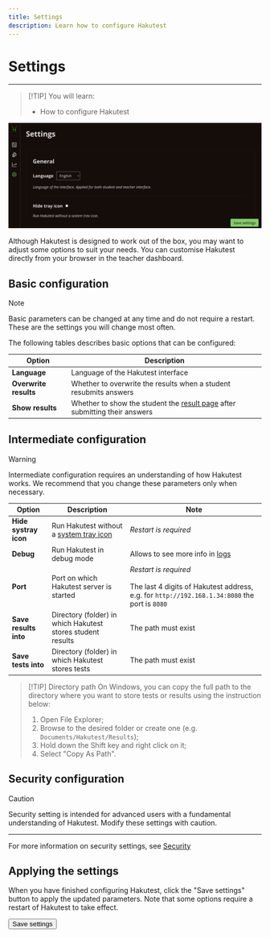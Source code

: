 ```yaml
---
title: Settings
description: Learn how to configure Hakutest
---
```


# Settings

---

> [!TIP] You will learn:
>
> -   How to configure Hakutest

![Settings](./img/settings.png)

Although Hakutest is designed to work out of the box, you may want to adjust
some options to suit your needs. You can customise Hakutest directly from your
browser in the teacher dashboard.

## Basic configuration

> [!NOTE]
> Basic parameters can be changed at any time and do not require a restart.
> These are the settings you will change most often.

The following tables describes basic options that can be configured:

| Option                | Description                                                                     |
| --------------------- | ------------------------------------------------------------------------------- |
| **Language**          | Language of the Hakutest interface                                              |
| **Overwrite results** | Whether to overwrite the results when a student resubmits answers               |
| **Show results**      | Whether to show the student the [result page](#) after submitting their answers |

<!-- TODO: Add link to student interace page -->

## Intermediate configuration

> [!WARNING]
> Intermediate configuration requires an understanding of how Hakutest works.
> We recommend that you change these parameters only when necessary.

| Option                | Description                                                                       | Note                                                                                                                       |
| --------------------- | --------------------------------------------------------------------------------- | -------------------------------------------------------------------------------------------------------------------------- |
| **Hide systray icon** | Run Hakutest without a [system tray icon](/handbook/guide/01-server#systray-icon) | _Restart is required_                                                                                                      |
| **Debug**             | Run Hakutest in debug mode                                                        | Allows to see more info in [logs](#)                                                                                       |
| **Port**              | Port on which Hakutest server is started                                          | _Restart is required_<br><br>The last 4 digits of Hakutest address, e.g. for `http://192.168.1.34:8080` the port is `8080` |
| **Save results into** | Directory (folder) in which Hakutest stores student results                       | The path must exist                                                                                                        |
| **Save tests into**   | Directory (folder) in which Hakutest stores tests                                 | The path must exist                                                                                                        |

<!-- TODO: Add link to logs page -->

> [!TIP] Directory path
> On Windows, you can copy the full path to the directory where you want to store tests or results using the instruction below:
>
> 1. Open File Explorer;
> 2. Browse to the desired folder or create one (e.g. `Documents/Hakutest/Results`);
> 3. Hold down the Shift key and right click on it;
> 4. Select "Copy As Path".

## Security configuration

> [!CAUTION]
> Security setting is intended for advanced users with a fundamental
> understanding of Hakutest. Modify these settings with caution.
>
> ---
>
> For more information on security settings, see [Security](#)

## Applying the settings

When you have finished configuring Hakutest, click the "Save settings" button
to apply the updated parameters. Note that some options require a restart of
Hakutest to take effect.

<button class="button button__primary">Save settings</button>

<!-- TODO: Add link to security page -->
